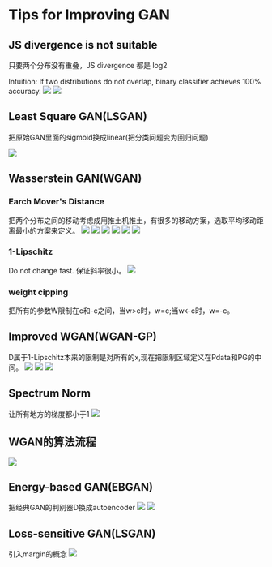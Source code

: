 # Tips for Improving GAN #
## JS divergence is not suitable ##
只要两个分布没有重叠，JS divergence 都是 log2 

Intuition: If two distributions do not overlap, binary classifier achieves 100% accuracy.
![](https://i.imgur.com/QHuWfVQ.png)
![](https://i.imgur.com/j4algzF.png)


## Least Square GAN(LSGAN) ##
把原始GAN里面的sigmoid换成linear(把分类问题变为回归问题)

![](https://i.imgur.com/lyjTwZL.png)
## Wasserstein GAN(WGAN) ##

### Earch Mover's Distance ###
把两个分布之间的移动考虑成用推土机推土，有很多的移动方案，选取平均移动距离最小的方案来定义。
![](https://i.imgur.com/qJJW1r3.png)
![](https://i.imgur.com/dQzz4dO.png)
![](https://i.imgur.com/7O8D74p.png)
![](https://i.imgur.com/7oF5Bl8.png)
![](https://i.imgur.com/R0J1EaG.png)
![](https://i.imgur.com/oK9RRCF.png)
### 1-Lipschitz ###
Do not change fast.
保证斜率很小。
![](https://i.imgur.com/FvNlvgD.png)
### weight cipping ###
把所有的参数W限制在c和-c之间，当w>c时，w=c;当w<-c时，w=-c。

## Improved WGAN(WGAN-GP) ##
D属于1-Lipschitz本来的限制是对所有的x,现在把限制区域定义在Pdata和PG的中间。
![](https://i.imgur.com/AsZz9L1.png)
![](https://i.imgur.com/6riJOjM.png)
![](https://i.imgur.com/DtyG8jh.png)
## Spectrum Norm ##
让所有地方的梯度都小于1
![](https://i.imgur.com/pLxMwHe.png)
## WGAN的算法流程 ##
![](https://i.imgur.com/dmZjZro.png)
## Energy-based GAN(EBGAN) ##
把经典GAN的判别器D换成autoencoder
![](https://i.imgur.com/sa4HFha.png)
![](https://i.imgur.com/EjHbJdL.png)
## Loss-sensitive GAN(LSGAN) ##
引入margin的概念
![](https://i.imgur.com/cyQxeJr.png)
